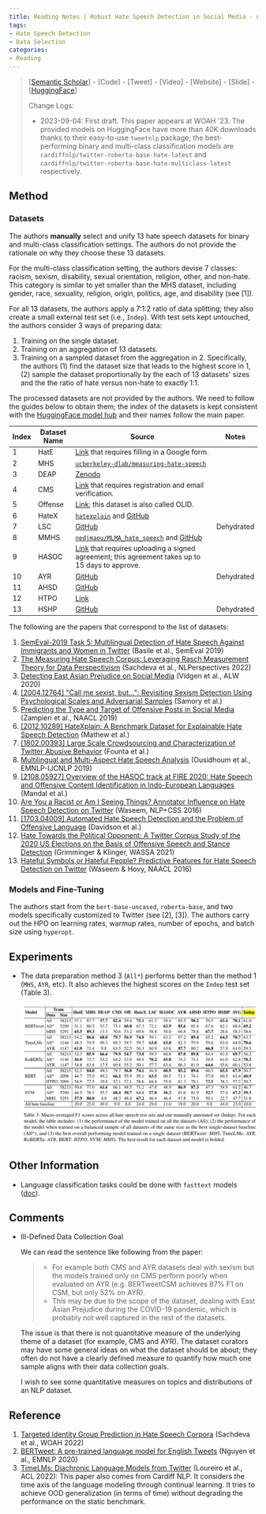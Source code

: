 ```yaml
---
title: Reading Notes | Robust Hate Speech Detection in Social Media - A Cross-Dataset Empirical Evaluation
tags: 
- Hate Speech Detection
- Data Selection
categories:
- Reading
---
```


> [[Semantic Scholar](https://www.semanticscholar.org/paper/Robust-Hate-Speech-Detection-in-Social-Media%3A-A-Antypas-Camacho-Collados/92ebe45b5422c7b78fdab7520c7f2bce3e713733)] - [Code] - [Tweet] - [Video] - [Website] - [Slide] - [[HuggingFace](https://huggingface.co/cardiffnlp/twitter-roberta-base-hate-latest)]
>
> Change Logs:
>
> - 2023-09-04: First draft. This paper appears at WOAH '23. The provided models on HuggingFace have more than 40K downloads thanks to their easy-to-use `tweetnlp` package; the best-performing binary and multi-class classification models are `cardiffnlp/twitter-roberta-base-hate-latest` and `cardiffnlp/twitter-roberta-base-hate-multiclass-latest` respectively.

## Method

### Datasets

The authors **manually** select and unify 13 hate speech datasets for binary and multi-class classification settings. The authors do not provide the rationale on why they choose these 13 datasets.

For the multi-class classification setting, the authors devise 7 classes: racism, sexism, disability, sexual orientation, religion, other, and non-hate. This category is similar to yet smaller than the MHS dataset, including gender, race, sexuality, religion, origin, politics, age, and disability (see [1]).

For all 13 datasets, the authors apply a 7:1:2 ratio of data splitting; they also create a small external test set (i.e., `Indep`). With test sets kept untouched, the authors consider 3 ways of preparing data:

1. Training on the single dataset.
2. Training on an aggregation of 13 datasets.
3. Training on a sampled dataset from the aggregation in 2. Specifically, the authors (1) find the dataset size that leads to the highest score in 1, (2) sample the dataset proportionally by the each of 13 datasets' sizes and the the ratio of hate versus non-hate to exactly 1:1.

The processed datasets are not provided by the authors. We need to follow the guides below to obtain them; the index of the datasets is kept consistent with the [HuggingFace model hub](https://huggingface.co/cardiffnlp/twitter-roberta-base-hate-latest) and their names follow the main paper.

| Index | Dataset Name | Source                                                       | Notes      |
| ----- | ------------ | ------------------------------------------------------------ | ---------- |
| 1     | HatE         | [Link](http://hatespeech.di.unito.it/hateval.html) that requires filling in a Google form. |            |
| 2     | MHS          | [`ucberkeley-dlab/measuring-hate-speech`](https://huggingface.co/datasets/ucberkeley-dlab/measuring-hate-speech) |            |
| 3     | DEAP         | [Zenodo](https://zenodo.org/record/3816667)                  |            |
| 4     | CMS          | [Link](https://search.gesis.org/research_data/SDN-10.7802-2251?doi=10.7802/2251) that requires registration and email verification. |            |
| 5     | Offense      | [Link](https://sites.google.com/site/offensevalsharedtask/olid); this dataset is also called OLID. |            |
| 6     | HateX        | [`hatexplain`](https://huggingface.co/datasets/hatexplain) and [GitHub](https://github.com/hate-alert/HateXplain) |            |
| 7     | LSC          | [GitHub](https://github.com/ENCASEH2020/hatespeech-twitter.git) | Dehydrated |
| 8     | MMHS         | [`nedjmaou/MLMA_hate_speech`](https://huggingface.co/datasets/nedjmaou/MLMA_hate_speech) and [GitHub](https://github.com/HKUST-KnowComp/MLMA_hate_speech) |            |
| 9     | HASOC        | [Link](https://hasocfire.github.io/hasoc/2020/dataset.html) that requires uploading a signed agreement; this agreement takes up to 15 days to approve. |            |
| 10    | AYR          | [GitHub](https://github.com/zeeraktalat/hatespeech)          | Dehydrated |
| 11    | AHSD         | [GitHub](https://github.com/t-davidson/hate-speech-and-offensive-language) |            |
| 12    | HTPO         | [Link](https://www.ims.uni-stuttgart.de/forschung/ressourcen/korpora/stance-hof/) |            |
| 13    | HSHP         | [GitHub](https://github.com/zeeraktalat/hatespeech)          | Dehydrated |

The following are the papers that correspond to the list of datasets:

1. [SemEval-2019 Task 5: Multilingual Detection of Hate Speech Against Immigrants and Women in Twitter](https://aclanthology.org/S19-2007) (Basile et al., SemEval 2019)
2. [The Measuring Hate Speech Corpus: Leveraging Rasch Measurement Theory for Data Perspectivism](https://aclanthology.org/2022.nlperspectives-1.11) (Sachdeva et al., NLPerspectives 2022)
3. [Detecting East Asian Prejudice on Social Media](https://aclanthology.org/2020.alw-1.19) (Vidgen et al., ALW 2020)
4. [[2004.12764] "Call me sexist, but...": Revisiting Sexism Detection Using Psychological Scales and Adversarial Samples](https://arxiv.org/abs/2004.12764) (Samory et al.)
5. [Predicting the Type and Target of Offensive Posts in Social Media](https://aclanthology.org/N19-1144) (Zampieri et al., NAACL 2019)
6. [[2012.10289] HateXplain: A Benchmark Dataset for Explainable Hate Speech Detection](https://arxiv.org/abs/2012.10289) (Mathew et al.)
7. [[1802.00393] Large Scale Crowdsourcing and Characterization of Twitter Abusive Behavior](https://arxiv.org/abs/1802.00393) (Founta et al.)
8. [Multilingual and Multi-Aspect Hate Speech Analysis](https://aclanthology.org/D19-1474) (Ousidhoum et al., EMNLP-IJCNLP 2019)
9. [[2108.05927] Overview of the HASOC track at FIRE 2020: Hate Speech and Offensive Content Identification in Indo-European Languages](https://arxiv.org/abs/2108.05927) (Mandal et al.)
10. [Are You a Racist or Am I Seeing Things? Annotator Influence on Hate Speech Detection on Twitter](https://aclanthology.org/W16-5618) (Waseem, NLP+CSS 2016)
11. [[1703.04009] Automated Hate Speech Detection and the Problem of Offensive Language](https://arxiv.org/abs/1703.04009) (Davidson et al.)
12. [Hate Towards the Political Opponent: A Twitter Corpus Study of the 2020 US Elections on the Basis of Offensive Speech and Stance Detection](https://aclanthology.org/2021.wassa-1.18) (Grimminger & Klinger, WASSA 2021)
13. [Hateful Symbols or Hateful People? Predictive Features for Hate Speech Detection on Twitter](https://aclanthology.org/N16-2013) (Waseem & Hovy, NAACL 2016)

### Models and Fine-Tuning

The authors start from the `bert-base-uncased`, `roberta-base`, and two models specifically customized to Twitter (see [2], [3]). The authors carry out the HPO on learning rates, warmup rates, number of epochs, and batch size using `hyperopt`.

## Experiments

- The data preparation method 3 (`All*`) performs better than the method 1 (`MHS`, `AYR`, etc). It also achieves the highest scores on the `Indep` test set (Table 3).

    ![image-20230904122703515](https://raw.githubusercontent.com/guanqun-yang/remote-images/master/2023/09/upgit_20230904_1693844823.png)

## Other Information

- Language classification tasks could be done with `fasttext` models ([doc](https://fasttext.cc/docs/en/language-identification.html)).

## Comments

- Ill-Defined Data Collection Goal

    We can read the sentence like following from the paper:

    > - For example both CMS and AYR datasets deal with sexism but the models trained only on CMS perform poorly when evaluated on AYR (e.g. BERTweetCSM achieves 87% F1 on CSM, but only 52% on AYR).
    > - This may be due to the scope of the dataset, dealing with East Asian Prejudice during the COVID-19 pandemic, which is probably not well captured in the rest of the datasets. 

    The issue is that there is not quantitative measure of the underlying theme of a dataset (for example, CMS and AYR). The dataset curators may have some general ideas on what the dataset should be about; they often do not have a clearly defined measure to quantify how much one sample aligns with their data collection goals.

    I wish to see some quantitative measures on topics  and distributions of an NLP dataset.

## Reference

1. [Targeted Identity Group Prediction in Hate Speech Corpora](https://aclanthology.org/2022.woah-1.22) (Sachdeva et al., WOAH 2022)
2. [BERTweet: A pre-trained language model for English Tweets](https://aclanthology.org/2020.emnlp-demos.2) (Nguyen et al., EMNLP 2020)
3. [TimeLMs: Diachronic Language Models from Twitter](https://aclanthology.org/2022.acl-demo.25) (Loureiro et al., ACL 2022): This paper also comes from Cardiff NLP. It considers the time axis of the language modeling through continual learning. It tries to achieve OOD generalization (in terms of time) without degrading the performance on the static benchmark.
